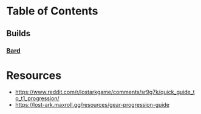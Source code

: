 # Table of Contents

  ## Builds
 ### [Bard](https://github.com/patricklleclerc/Lost-Ark/blob/main/Builds/Bard/README.md)
 
 
 
 
 
 
 
 
 
 
 
 # Resources
 
-  https://www.reddit.com/r/lostarkgame/comments/sr9g7k/quick_guide_to_t1_progression/
 - https://lost-ark.maxroll.gg/resources/gear-progression-guide
 
